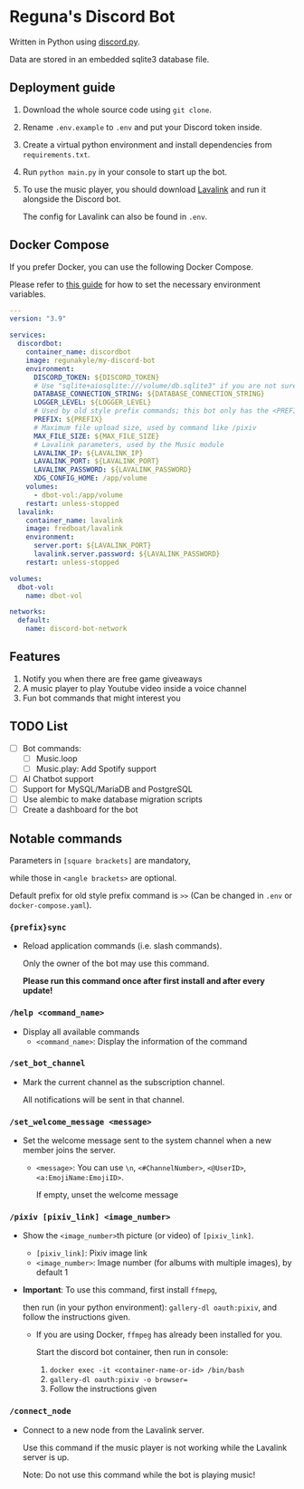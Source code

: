 # Reguna's Discord Bot

Written in Python using [discord.py](https://github.com/Rapptz/discord.py).

Data are stored in an embedded sqlite3 database file.

## Deployment guide

1. Download the whole source code using `git clone`.

2. Rename `.env.example` to `.env` and put your Discord token inside.

3. Create a virtual python environment and install dependencies from `requirements.txt`.

4. Run `python main.py` in your console to start up the bot.

5. To use the music player, you should download [Lavalink](https://github.com/freyacodes/Lavalink) and run it alongside the Discord bot.

   The config for Lavalink can also be found in `.env`.

## Docker Compose

If you prefer Docker, you can use the following Docker Compose.

Please refer to [this guide](https://docs.docker.com/compose/environment-variables/) for how to set the necessary environment variables.

```yaml
---
version: "3.9"

services:
  discordbot:
    container_name: discordbot
    image: regunakyle/my-discord-bot
    environment:
      DISCORD_TOKEN: ${DISCORD_TOKEN}
      # Use "sqlite+aiosqlite:///volume/db.sqlite3" if you are not sure
      DATABASE_CONNECTION_STRING: ${DATABASE_CONNECTION_STRING}
      LOGGER_LEVEL: ${LOGGER_LEVEL}
      # Used by old style prefix commands; this bot only has the <PREFIX>sync prefix command
      PREFIX: ${PREFIX}
      # Maximum file upload size, used by command like /pixiv
      MAX_FILE_SIZE: ${MAX_FILE_SIZE}
      # Lavalink parameters, used by the Music module
      LAVALINK_IP: ${LAVALINK_IP}
      LAVALINK_PORT: ${LAVALINK_PORT}
      LAVALINK_PASSWORD: ${LAVALINK_PASSWORD}
      XDG_CONFIG_HOME: /app/volume
    volumes:
      - dbot-vol:/app/volume
    restart: unless-stopped
  lavalink:
    container_name: lavalink
    image: fredboat/lavalink
    environment:
      server.port: ${LAVALINK_PORT}
      lavalink.server.password: ${LAVALINK_PASSWORD}
    restart: unless-stopped

volumes:
  dbot-vol:
    name: dbot-vol

networks:
  default:
    name: discord-bot-network
```

## Features

1. Notify you when there are free game giveaways
2. A music player to play Youtube video inside a voice channel
3. Fun bot commands that might interest you

## TODO List

- [ ] Bot commands:
  - [ ] Music.loop
  - [ ] Music.play: Add Spotify support
- [ ] AI Chatbot support
- [ ] Support for MySQL/MariaDB and PostgreSQL
- [ ] Use alembic to make database migration scripts
- [ ] Create a dashboard for the bot

## Notable commands

Parameters in `[square brackets]` are mandatory,

while those in `<angle brackets>` are optional.

Default prefix for old style prefix command is `>>` (Can be changed in `.env` or `docker-compose.yaml`).

### `{prefix}sync`

- Reload application commands (i.e. slash commands).

  Only the owner of the bot may use this command.

  **Please run this command once after first install and after every update!**

### `/help <command_name>`

- Display all available commands
  - `<command_name>`: Display the information of the command

### `/set_bot_channel`

- Mark the current channel as the subscription channel.

  All notifications will be sent in that channel.

### `/set_welcome_message <message>`

- Set the welcome message sent to the system channel when a new member joins the server.

  - `<message>`: You can use `\n`, `<#ChannelNumber>`, `<@UserID>`, `<a:EmojiName:EmojiID>`.

    If empty, unset the welcome message

### `/pixiv [pixiv_link] <image_number>`

- Show the `<image_number>`th picture (or video) of `[pixiv_link]`.
  - `[pixiv_link]`: Pixiv image link
  - `<image_number>`: Image number (for albums with multiple images), by default 1
- **Important**: To use this command, first install `ffmepg`,

  then run (in your python environment): `gallery-dl oauth:pixiv`, and follow the instructions given.

  - If you are using Docker, `ffmpeg` has already been installed for you.

    Start the discord bot container, then run in console:

    1. `docker exec -it <container-name-or-id> /bin/bash`
    2. `gallery-dl oauth:pixiv -o browser=`
    3. Follow the instructions given

### `/connect_node`

- Connect to a new node from the Lavalink server.

  Use this command if the music player is not working while the Lavalink server is up.

  Note: Do not use this command while the bot is playing music!

